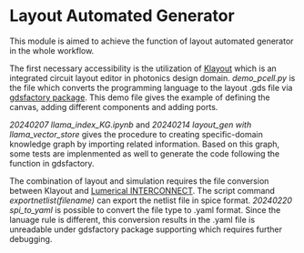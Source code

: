 # Layout Automated Generator
This module is aimed to achieve the function of layout automated generator in the whole workflow.

The first necessary accessibility is the utilization of [Klayout](https://www.klayout.de/) which is an integrated circuit layout editor in photonics design domain.
*demo_pcell.py* is the file which converts the programming language to the layout .gds file via [gdsfactory package](https://gdsfactory.github.io/gdsfactory/). This demo file gives the example of defining the canvas, adding different components and adding ports.

*20240207 llama_index_KG.ipynb* and *20240214 layout_gen with llama_vector_store* gives the procedure to creating specific-domain knowledge graph by importing related information. Based on this graph, some tests are implenmented as well to generate the code following the function in gdsfactory.

The combination of layout and simulation requires the file conversion between Klayout and [Lumerical INTERCONNECT](https://www.ansys.com/products/optics/interconnect). The script command *exportnetlist(filename)* can export the netlist file in spice format. *20240220 spi_to_yaml* is possible to convert the file type to .yaml format. Since the lanuage rule is different, this conversion results in the .yaml file is unreadable under gdsfactory package supporting which requires further debugging.
